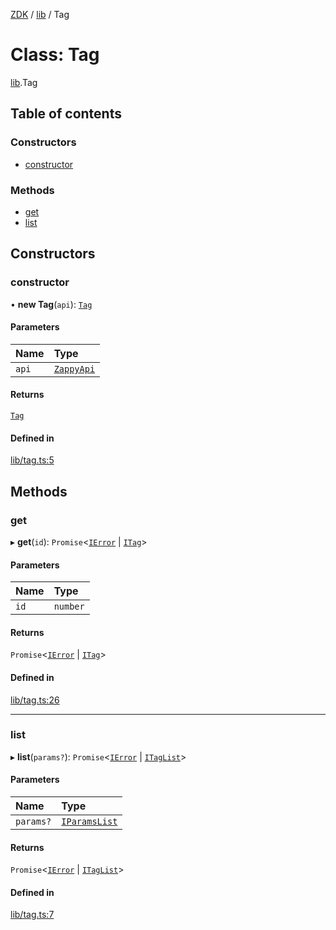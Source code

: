 [ZDK](../README.md) / [lib](../modules/lib.md) / Tag

# Class: Tag

[lib](../modules/lib.md).Tag

## Table of contents

### Constructors

- [constructor](lib.Tag.md#constructor)

### Methods

- [get](lib.Tag.md#get)
- [list](lib.Tag.md#list)

## Constructors

### constructor

• **new Tag**(`api`): [`Tag`](lib.Tag.md)

#### Parameters

| Name | Type |
| :------ | :------ |
| `api` | [`ZappyApi`](index.ZappyApi.md) |

#### Returns

[`Tag`](lib.Tag.md)

#### Defined in

[lib/tag.ts:5](https://github.com/innovtech-developers/zdk/blob/e93f80c6da43b38f329b603694abcf30af4f5a5d/src/lib/tag.ts#L5)

## Methods

### get

▸ **get**(`id`): `Promise`\<[`IError`](../interfaces/index.IError.md) \| [`ITag`](../interfaces/index.ITag.md)\>

#### Parameters

| Name | Type |
| :------ | :------ |
| `id` | `number` |

#### Returns

`Promise`\<[`IError`](../interfaces/index.IError.md) \| [`ITag`](../interfaces/index.ITag.md)\>

#### Defined in

[lib/tag.ts:26](https://github.com/innovtech-developers/zdk/blob/e93f80c6da43b38f329b603694abcf30af4f5a5d/src/lib/tag.ts#L26)

___

### list

▸ **list**(`params?`): `Promise`\<[`IError`](../interfaces/index.IError.md) \| [`ITagList`](../interfaces/index.ITagList.md)\>

#### Parameters

| Name | Type |
| :------ | :------ |
| `params?` | [`IParamsList`](../interfaces/index.IParamsList.md) |

#### Returns

`Promise`\<[`IError`](../interfaces/index.IError.md) \| [`ITagList`](../interfaces/index.ITagList.md)\>

#### Defined in

[lib/tag.ts:7](https://github.com/innovtech-developers/zdk/blob/e93f80c6da43b38f329b603694abcf30af4f5a5d/src/lib/tag.ts#L7)
